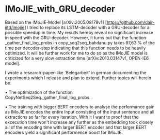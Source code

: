 # IMoJIE_with_GRU_decoder
Based on the IMoJIE-Model [arXiv:2005.08178v1] [https://github.com/dair-iitd/imojie] I tried to replace its LSTM-decoder with a GRU-decoder for a possible speedup in time. My results hereby reveal no significant increase in speed with the GRU-decoder. However, it turns out that the function _gather_final_log_probs in copy_seq2seq_bahdanu.py takes 97,63 % of the time per decoder-step indicating that this function needs to be heavily optimized. It will be further work for me to do so as the IMoJIE model is criticized for a very slow extraction time [arXiv:2010.03147v1, OPEN-IE6 model].

I wrote a research-paper-like 'Belegarbeit' in german documenting the experiments which I release and plan to extend. Further topics will herein be:
        
   • The optimization of the function CopyNetSeq2Seq._gather_final_log_probs.
   
   • The training with bigger BERT encoders to analyse the performance gain as IMoJIE encodes the entire Input consisting of the input sentence and all extractions so far for          every iteration. With it I want to proof that the excecution time won't increase any further as the embedding took closely all of the encoding time with larger BERT encoder        and that larger BERT encoders yield a significant performence boost for IMoJIE. 
